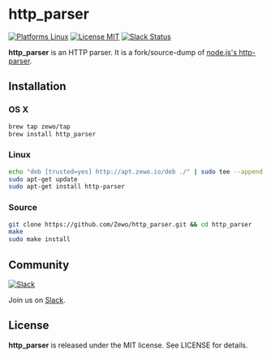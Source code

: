 http_parser
==========

[![Platforms Linux](https://img.shields.io/badge/Platforms-Linux-lightgray.svg?style=flat)](https://developer.apple.com/swift/)
[![License MIT](https://img.shields.io/badge/License-MIT-blue.svg?style=flat)](https://tldrlegal.com/license/mit-license)
[![Slack Status](https://zewo-slackin.herokuapp.com/badge.svg)](https://zewo-slackin.herokuapp.com)

**http_parser** is an HTTP parser. It is a fork/source-dump of [node.js's http-parser](https://github.com/nodejs/http-parser).

## Installation

### OS X

```bash
brew tap zewo/tap
brew install http_parser
```

### Linux

```bash
echo "deb [trusted=yes] http://apt.zewo.io/deb ./" | sudo tee --append /etc/apt/sources.list
sudo apt-get update
sudo apt-get install http-parser
```

### Source

```bash
git clone https://github.com/Zewo/http_parser.git && cd http_parser
make
sudo make install
```


## Community

[![Slack](http://s13.postimg.org/ybwy92ktf/Slack.png)](https://zewo-slackin.herokuapp.com)

Join us on [Slack](https://zewo-slackin.herokuapp.com).

License
-------

**http_parser** is released under the MIT license. See LICENSE for details.
